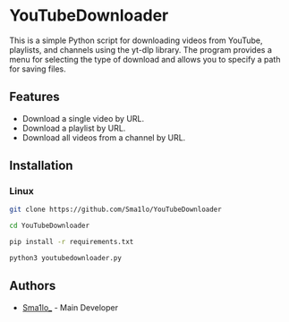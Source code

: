 # YouTubeDownloader

This is a simple Python script for downloading videos from YouTube, playlists, and channels using the yt-dlp library. The program provides a menu for selecting the type of download and allows you to specify a path for saving files.

## Features

- Download a single video by URL.
- Download a playlist by URL.
- Download all videos from a channel by URL.

## Installation

### Linux

```bash
git clone https://github.com/Sma1lo/YouTubeDownloader
```

```bash
cd YouTubeDownloader
```

```bash
pip install -r requirements.txt
```

```bash
python3 youtubedownloader.py
```

## Authors

- [Sma1lo_](https://github.com/Sma1lo) - Main Developer
